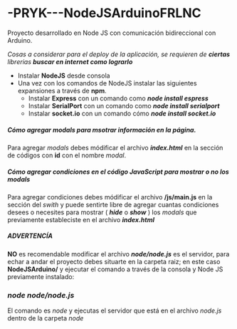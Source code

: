 # -PRYK---NodeJSArduinoFRLNC
Proyecto desarrollado en Node JS con comunicación bidireccional con Arduino.

*Cosas a considerar para el deploy de la aplicación, se requieren de **ciertas** librerias* ***buscar en internet como lograrlo***
* Instalar **NodeJS** desde consola 
* Una vez con los comandos de NodeJS instalar las siguientes expansiones a través de **npm**.
  * Instalar **Express** con un comando como ***node install espress***
  * Instalar **SerialPort** con un comando como ***node install serialport***
  * Instalar **socket.io** con un comando cómo ***node install socket.io***
  
##### Cómo agregar *modals* para msotrar información en la página.
Para agregar *modals* debes módificar el archivo ***index.html*** en la sección de códigos con **id** con el nombre *modal*.

##### Cómo agregar *condiciones* en el código JavaScript para mostrar o no los *modals*
Para agregar condiciones debes módificar el archivo **/js/main.js** en la sección del *swith* y puede sentirte libre de agregar cuantas condiciones desees o necesites para mostrar ( ***hide*** o ***show*** ) los *modals* que previamente estableciste en el archivo ***index.html***

##### ADVERTENCÍA
**NO** es recomendable modificar el archivo ***node/node.js*** es el servidor, para echar a andar el proyecto debes situarte en la carpeta raiz; en este caso **NodeJSArduino/** y ejecutar el comando a través de la consola y Node JS previamente instalado:

### *node node/node.js*
El comando es *node* y ejecutas el servidor que está en el archivo *node.js* dentro de la carpeta *node*
